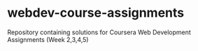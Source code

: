 # webdev-course-assignments
Repository containing solutions for Coursera Web Development Assignments (Week 2,3,4,5)
